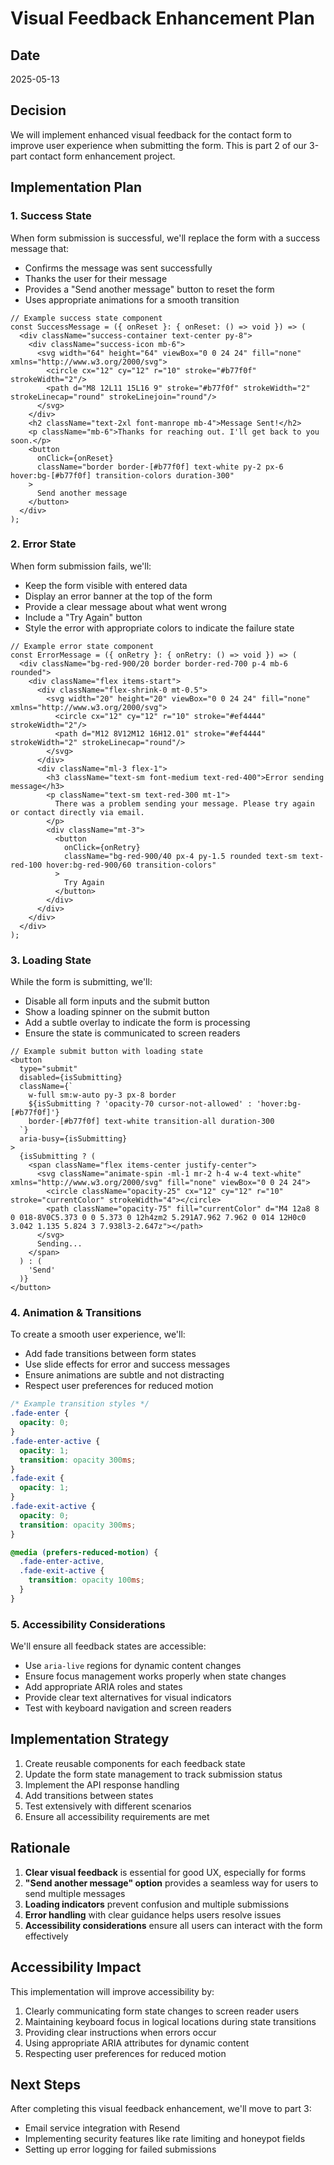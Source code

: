 # Visual Feedback Enhancement Plan

## Date
2025-05-13

## Decision
We will implement enhanced visual feedback for the contact form to improve user experience when submitting the form. This is part 2 of our 3-part contact form enhancement project.

## Implementation Plan

### 1. Success State
When form submission is successful, we'll replace the form with a success message that:
- Confirms the message was sent successfully
- Thanks the user for their message
- Provides a "Send another message" button to reset the form
- Uses appropriate animations for a smooth transition

```tsx
// Example success state component
const SuccessMessage = ({ onReset }: { onReset: () => void }) => (
  <div className="success-container text-center py-8">
    <div className="success-icon mb-6">
      <svg width="64" height="64" viewBox="0 0 24 24" fill="none" xmlns="http://www.w3.org/2000/svg">
        <circle cx="12" cy="12" r="10" stroke="#b77f0f" strokeWidth="2"/>
        <path d="M8 12L11 15L16 9" stroke="#b77f0f" strokeWidth="2" strokeLinecap="round" strokeLinejoin="round"/>
      </svg>
    </div>
    <h2 className="text-2xl font-manrope mb-4">Message Sent!</h2>
    <p className="mb-6">Thanks for reaching out. I'll get back to you soon.</p>
    <button 
      onClick={onReset}
      className="border border-[#b77f0f] text-white py-2 px-6 hover:bg-[#b77f0f] transition-colors duration-300"
    >
      Send another message
    </button>
  </div>
);
```

### 2. Error State
When form submission fails, we'll:
- Keep the form visible with entered data
- Display an error banner at the top of the form
- Provide a clear message about what went wrong
- Include a "Try Again" button
- Style the error with appropriate colors to indicate the failure state

```tsx
// Example error state component
const ErrorMessage = ({ onRetry }: { onRetry: () => void }) => (
  <div className="bg-red-900/20 border border-red-700 p-4 mb-6 rounded">
    <div className="flex items-start">
      <div className="flex-shrink-0 mt-0.5">
        <svg width="20" height="20" viewBox="0 0 24 24" fill="none" xmlns="http://www.w3.org/2000/svg">
          <circle cx="12" cy="12" r="10" stroke="#ef4444" strokeWidth="2"/>
          <path d="M12 8V12M12 16H12.01" stroke="#ef4444" strokeWidth="2" strokeLinecap="round"/>
        </svg>
      </div>
      <div className="ml-3 flex-1">
        <h3 className="text-sm font-medium text-red-400">Error sending message</h3>
        <p className="text-sm text-red-300 mt-1">
          There was a problem sending your message. Please try again or contact directly via email.
        </p>
        <div className="mt-3">
          <button 
            onClick={onRetry} 
            className="bg-red-900/40 px-4 py-1.5 rounded text-sm text-red-100 hover:bg-red-900/60 transition-colors"
          >
            Try Again
          </button>
        </div>
      </div>
    </div>
  </div>
);
```

### 3. Loading State
While the form is submitting, we'll:
- Disable all form inputs and the submit button
- Show a loading spinner on the submit button
- Add a subtle overlay to indicate the form is processing
- Ensure the state is communicated to screen readers

```tsx
// Example submit button with loading state
<button 
  type="submit" 
  disabled={isSubmitting}
  className={`
    w-full sm:w-auto py-3 px-8 border 
    ${isSubmitting ? 'opacity-70 cursor-not-allowed' : 'hover:bg-[#b77f0f]'} 
    border-[#b77f0f] text-white transition-all duration-300
  `}
  aria-busy={isSubmitting}
>
  {isSubmitting ? (
    <span className="flex items-center justify-center">
      <svg className="animate-spin -ml-1 mr-2 h-4 w-4 text-white" xmlns="http://www.w3.org/2000/svg" fill="none" viewBox="0 0 24 24">
        <circle className="opacity-25" cx="12" cy="12" r="10" stroke="currentColor" strokeWidth="4"></circle>
        <path className="opacity-75" fill="currentColor" d="M4 12a8 8 0 018-8V0C5.373 0 0 5.373 0 12h4zm2 5.291A7.962 7.962 0 014 12H0c0 3.042 1.135 5.824 3 7.938l3-2.647z"></path>
      </svg>
      Sending...
    </span>
  ) : (
    'Send'
  )}
</button>
```

### 4. Animation & Transitions
To create a smooth user experience, we'll:
- Add fade transitions between form states
- Use slide effects for error and success messages
- Ensure animations are subtle and not distracting
- Respect user preferences for reduced motion

```css
/* Example transition styles */
.fade-enter {
  opacity: 0;
}
.fade-enter-active {
  opacity: 1;
  transition: opacity 300ms;
}
.fade-exit {
  opacity: 1;
}
.fade-exit-active {
  opacity: 0;
  transition: opacity 300ms;
}

@media (prefers-reduced-motion) {
  .fade-enter-active,
  .fade-exit-active {
    transition: opacity 100ms;
  }
}
```

### 5. Accessibility Considerations
We'll ensure all feedback states are accessible:
- Use `aria-live` regions for dynamic content changes
- Ensure focus management works properly when state changes
- Add appropriate ARIA roles and states
- Provide clear text alternatives for visual indicators
- Test with keyboard navigation and screen readers

## Implementation Strategy
1. Create reusable components for each feedback state
2. Update the form state management to track submission status
3. Implement the API response handling
4. Add transitions between states
5. Test extensively with different scenarios
6. Ensure all accessibility requirements are met

## Rationale
1. **Clear visual feedback** is essential for good UX, especially for forms
2. **"Send another message" option** provides a seamless way for users to send multiple messages
3. **Loading indicators** prevent confusion and multiple submissions
4. **Error handling** with clear guidance helps users resolve issues
5. **Accessibility considerations** ensure all users can interact with the form effectively

## Accessibility Impact
This implementation will improve accessibility by:
1. Clearly communicating form state changes to screen reader users
2. Maintaining keyboard focus in logical locations during state transitions
3. Providing clear instructions when errors occur
4. Using appropriate ARIA attributes for dynamic content
5. Respecting user preferences for reduced motion

## Next Steps
After completing this visual feedback enhancement, we'll move to part 3:
- Email service integration with Resend
- Implementing security features like rate limiting and honeypot fields
- Setting up error logging for failed submissions
